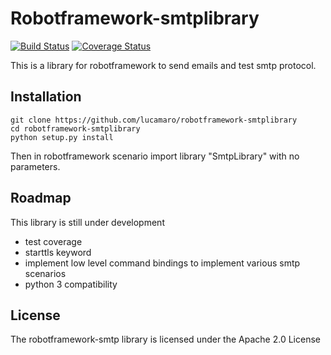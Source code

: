 # Robotframework-smtplibrary
[![Build Status](https://travis-ci.org/Accruent/robotframework-smtplibrary.svg?branch=master)](https://travis-ci.org/Accruent/robotframework-smtplibrary)
[![Coverage Status](https://coveralls.io/repos/github/Accruent/robotframework-smtplibrary/badge.svg?branch=fix-user-password-issue)](https://coveralls.io/github/Accruent/robotframework-smtplibrary?branch=fix-user-password-issue)

This is a library for robotframework to send emails and test smtp protocol.

## Installation

    git clone https://github.com/lucamaro/robotframework-smtplibrary
    cd robotframework-smtplibrary
    python setup.py install

Then in robotframework scenario import library "SmtpLibrary" with no parameters.

## Roadmap

This library is still under development

+ test coverage
+ starttls keyword
+ implement low level command bindings to implement various smtp scenarios
+ python 3 compatibility

## License

The robotframework-smtp library is licensed under the Apache 2.0 License
